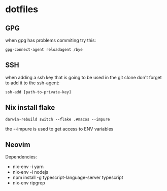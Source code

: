 # dotfiles

## GPG

when gpg has problems commiting try this:

```
gpg-connect-agent reloadagent /bye
```

## SSH

when adding a ssh key that is going to be used in the git clone don't forget to add it to the ssh-agent:

```
ssh-add [path-to-private-key]
```

## Nix install flake

```
darwin-rebuild switch --flake .#macos --impure
```

the --impure is used to get access to ENV variables

## Neovim

Dependencies:

- nix-env -i yarn
- nix-env -i nodejs
- npm install -g typescript-language-server typescript
- nix-env ripgrep
